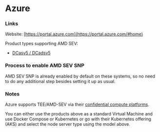 # Azure

### Links

Website: [https://portal.azure.com](https://portal.azure.com/#home)

Product types supporting AMD SEV:

* [DCasv5 / DCadsv5](https://learn.microsoft.com/en-us/azure/virtual-machines/sizes/general-purpose/dcasv5-series?tabs=sizebasic)

### Process to enable AMD SEV SNP

AMD SEV SNP is already enabled by default on these systems, so no need to do any additional step besides setting it up as usual.

### Notes

Azure supports TEE/AMD-SEV via their [confidential compute platforms](https://learn.microsoft.com/en-us/azure/confidential-computing/trusted-execution-environment).

You can either use the products above as a standard Virtual Machine and use Docker Compose or Kubernetes or go with their Kubernetes offering (AKS) and select the node server type using the model above.
